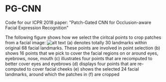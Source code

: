 # PG-CNN
Code for our ICPR 2018 paper: "Patch-Gated CNN for Occlusion-aware Facial Expression Recognition"

The following figure shows how we select the ciritcal points to crop patches from a facial image:
![alt text](https://github.com/mysee1989/PG-CNN/blob/master/img/point.png)
(a) denotes totally 30 landmarks within original 68 facial landmarks. These points are involved in point selection
(b) shows 16 points that we pick to cover the facial regions on or around eyes, eyebrows, nose, mouth
(c) illustrates four points that are recomputed to better cover eyes and eyebrows
(d) displays four points that are re-computed to cover facial cheeks
(e) shows the selected 24 facial landmarks, around which the patches in (f) are cropped
